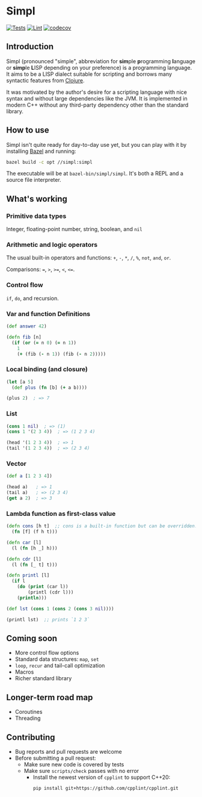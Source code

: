 # Simpl

[![Tests](https://github.com/hjiang/simpl/actions/workflows/run-tests.yml/badge.svg?branch=master)](https://github.com/hjiang/simpl/actions/workflows/run-tests.yml)
[![Lint](https://github.com/hjiang/simpl/actions/workflows/lint.yml/badge.svg?branch=master)](https://github.com/hjiang/simpl/actions/workflows/lint.yml)
[![codecov](https://codecov.io/gh/hjiang/simpl/branch/master/graph/badge.svg?token=9JRBMMPRZV)](https://codecov.io/gh/hjiang/simpl)

## Introduction

Simpl (pronounced "simple", abbreviation for **sim**ple **p**rogramming
**l**anguage or **simp**le **L**ISP depending on your preference) is a
programming language. It aims to be a LISP dialect suitable for scripting and
borrows many syntactic features from [Clojure](https://clojure.org).

It was motivated by the author's desire for a scripting language with nice
syntax and without large dependencies like the JVM. It is implemented in modern
C++ without any third-party dependency other than the standard library.

## How to use

Simpl isn't quite ready for day-to-day use yet, but you can play with it by
installing [Bazel](https://bazel.build) and running:

``` sh
bazel build -c opt //simpl:simpl
```

The executable will be at `bazel-bin/simpl/simpl`. It's both a REPL and a source
file interpreter.

## What's working

### Primitive data types

Integer, floating-point number, string, boolean, and `nil`

### Arithmetic and logic operators

The usual built-in operators and functions: `+`, `-`, `*`, `/`, `%`, `not`, `and`, `or`.

Comparisons: `=`, `>`, `>=`, `<`, `<=`.

### Control flow

`if`, `do`, and recursion.

### Var and function Definitions

``` clojure
(def answer 42)

```

``` clojure
(defn fib [n]
  (if (or (= n 0) (= n 1))
    1
    (+ (fib (- n 1)) (fib (- n 2)))))
```

### Local binding (and closure)

``` clojure
(let [a 5]
  (def plus (fn [b] (+ a b))))

(plus 2)  ; => 7
```

### List

``` clojure
(cons 1 nil)  ; => (1)
(cons 1 '(2 3 4))  ; => (1 2 3 4)

(head '(1 2 3 4))  ; => 1
(tail '(1 2 3 4))  ; => (2 3 4)
```

### Vector

``` clojure
(def a [1 2 3 4])

(head a)   ; => 1
(tail a)   ; => (2 3 4)
(get a 2)  ; => 3
```

### Lambda function as first-class value

``` clojure
(defn cons [h t]  ;; cons is a built-in function but can be overridden.
  (fn [f] (f h t)))

(defn car [l]
  (l (fn [h _] h)))

(defn cdr [l]
  (l (fn [_ t] t)))

(defn printl [l]
  (if l
    (do (print (car l))
        (printl (cdr l)))
    (println)))

(def lst (cons 1 (cons 2 (cons 3 nil))))

(printl lst)  ;; prints `1 2 3`
```

## Coming soon

- More control flow options
- Standard data structures: `map`, `set`
- `loop`, `recur` and tail-call optimization
- Macros
- Richer standard library

## Longer-term road map

- Coroutines
- Threading

## Contributing

- Bug reports and pull requests are welcome
- Before submitting a pull request:
  - Make sure new code is covered by tests
  - Make sure `scripts/check` passes with no error
    - Install the newest version of `cpplint` to support C++20:
      ```shell
      pip install git+https://github.com/cpplint/cpplint.git
      ```

